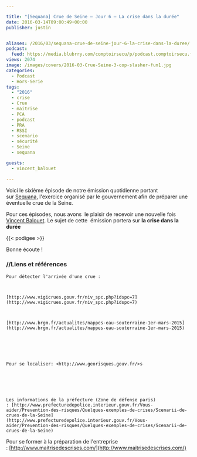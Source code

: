 ```yaml
---

title: "[Sequana] Crue de Seine – Jour 6 – La crise dans la durée"
date: 2016-03-14T09:00:49+00:00
publisher: justin


aliases: /2016/03/sequana-crue-de-seine-jour-6-la-crise-dans-la-duree/
podcast:
  feed: https://media.blubrry.com/comptoirsecu/p/podcast.comptoirsecu.fr/CSEC.HS18.2016-03-14.CRUE2016_06.mp3
views: 2074
image: /images/covers/2016-03-Crue-Seine-3-cop-slasher-fun1.jpg
categories:
  - Podcast
  - Hors-Serie
tags:
  - "2016"
  - crise
  - Crue
  - maitrise
  - PCA
  - podcast
  - PRA
  - RSSI
  - scenario
  - sécurité
  - Seine
  - sequana

guests:
  - vincent_balouet

---
```



Voici le sixième épisode de notre émission quotidienne portant sur [Sequana](http://www.prefecturedepolice.interieur.gouv.fr/Sequana/), l'exercice organisé par le gouvernement afin de préparer une éventuelle crue de la Seine.

Pour ces épisodes, nous avons  le plaisir de recevoir une nouvelle fois [Vincent Balouet](https://twitter.com/vbalouet). Le sujet de cette  émission portera sur **la crise dans la durée**




{{< podigee >}}





Bonne écoute !

### //Liens et références



    Pour détecter l'arrivée d'une crue :



    [http://www.vigicrues.gouv.fr/niv_spc.php?idspc=7](http://www.vigicrues.gouv.fr/niv_spc.php?idspc=7)



    [http://www.brgm.fr/actualites/nappes-eau-souterraine-1er-mars-2015](http://www.brgm.fr/actualites/nappes-eau-souterraine-1er-mars-2015)






    Pour se localiser: <http://www.georisques.gouv.fr/>s






    Les informations de la préfecture (Zone de défense paris) : [http://www.prefecturedepolice.interieur.gouv.fr/Vous-aider/Prevention-des-risques/Quelques-exemples-de-crises/Scenarii-de-crues-de-la-Seine](http://www.prefecturedepolice.interieur.gouv.fr/Vous-aider/Prevention-des-risques/Quelques-exemples-de-crises/Scenarii-de-crues-de-la-Seine)







  Pour se former à la préparation de l'entreprise : [http://www.maitrisedescrises.com/](http://www.maitrisedescrises.com/)
